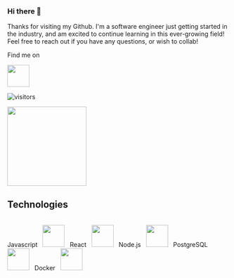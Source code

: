 ### Hi there 👋

Thanks for visiting my Github. I'm a software engineer just getting started in the industry, and am excited to continue learning in this ever-growing field! Feel free to reach out if you have any questions, or wish to collab!

Find me on
<div>
  <a href="https://linkedin.com/in/michaelklight">
           <img height="50em" src="https://www.kinesisinc.com/wp-content/uploads/2020/04/linkedin-101-hero@2x.png">
  </a>
</div>


![visitors](https://visitor-badge.glitch.me/badge?page_id=page.id)

<img height="180em" src="https://github-readme-stats.vercel.app/api?username=mlight06&show_icons=true&hide_border=true&&count_private=true&include_all_commits=true" />

## Technologies 
<br>
<div>
  <span>
   Javascript  &nbsp <img height="50em" src="https://www.w3schools.com/whatis/img_js.png" />
  </span>
  &nbsp
  <span>
    React  &nbsp <img height="50em" src="https://upload.wikimedia.org/wikipedia/commons/thumb/a/a7/React-icon.svg/1200px-React-icon.svg.png" />
  </span>
  &nbsp
  <span>
    Node.js &nbsp <img height="50em" src="https://cdn.pixabay.com/photo/2015/04/23/17/41/node-js-736399__480.png" />
  </span>
  &nbsp
  <span>
    PostgreSQL &nbsp <img height="50em" src="https://upload.wikimedia.org/wikipedia/commons/thumb/2/29/Postgresql_elephant.svg/1200px-Postgresql_elephant.svg.png" />
  </span>
  &nbsp
    Docker &nbsp  <img height="50em" src="https://ms-azuretools.gallerycdn.vsassets.io/extensions/ms-azuretools/vscode-docker/1.18.0/1637001306874/Microsoft.VisualStudio.Services.Icons.Default" />
  </span>
</div>

<!--
**mlight06/mlight06** is a ✨ _special_ ✨ repository because its `README.md` (this file) appears on your GitHub profile.

Here are some ideas to get you started:

- 🔭 I’m currently working on ...
- 🌱 I’m currently learning ...
- 👯 I’m looking to collaborate on ...
- 🤔 I’m looking for help with ...
- 💬 Ask me about ...
- 📫 How to reach me: ...
- 😄 Pronouns: ...
- ⚡ Fun fact: ...
-->
